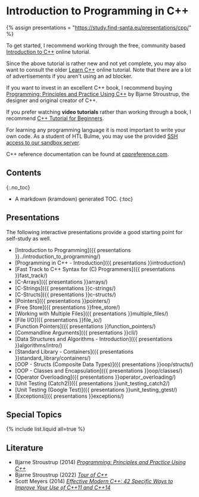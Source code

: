 # Introduction to Programming in C++

{% assign presentations = "https://study.find-santa.eu/presentations/cpp/" %}

To get started, I recommend working through the free, community based
[Introduction to C++](https://cpp-lang.net/learn/course/) online tutorial.

Since the above tutorial is rather new and not yet complete, you may also
want to consult the older
[Learn C++](https://www.learncpp.com/) online tutorial. Note that there
are a lot of advertisements if you aren't using an ad blocker.

If you want to invest in an excellent C++ book, I recommend buying
[Programming: Principles and Practice Using C++](https://amzn.to/40EaSX2)
by Bjarne Stroustrup, the designer and original creator of C++.

If you prefer watching **video tutorials** rather than working through a book,
I recommend
[C++ Tutorial for Beginners](https://www.youtube.com/watch?v=vLnPwxZdW4Y).

For learning any programming language it is most important to write your own
code. As a student of HTL Bulme, you may use the provided
[SSH access to our sandbox server](/linux/ssh.html).

C++ reference documentation can be found at
[cppreference.com](https://en.cppreference.com/w/).

## Contents
{:.no_toc}
* A markdown (kramdown) generated TOC.
{:toc}

## Presentations
The following interactive presentations provide a good starting point for
self-study as well.

* [Introduction to Programming]({{ presentations }}../introduction_to_programming/)
* [Programming in C++ - Introduction]({{ presentations }}introduction/)
* [Fast Track to C++ Syntax for (C) Programmers]({{ presentations }}fast_track/)
* [C-Arrays]({{ presentations }}arrays/)
* [C-Strings]({{ presentations }}c-strings/)
* [C-Structs]({{ presentations }}c-structs/)
* [Pointers]({{ presentations }}pointers/)
* [Free Store]({{ presentations }}free_store/)
* [Working with Multiple Files]({{ presentations }}multiple_files/)
* [File I/O]({{ presentations }}file_io/)
* [Function Pointers]({{ presentations }}function_pointers/)
* [Commandline Arguments]({{ presentations }}cli/)
* [Data Structures and Algorithms - Introduction]({{ presentations }}algorithms/intro/)
* [Standard Library - Containers]({{ presentations }}standard_library/containers/)
* [OOP - Structs (Composite Data Types)]({{ presentations }}oop/structs/)
* [OOP - Classes and Encapsulation]({{ presentations }}oop/classes/)
* [Operator Overloading]({{ presentations }}operator_overloading/)
* [Unit Testing (Catch2)]({{ presentations }}unit_testing_catch2/)
* [Unit Testing (Google Test)]({{ presentations }}unit_testing_gtest/)
* [Exceptions]({{ presentations }}exceptions/)

## Special Topics
{% include list.liquid all=true %}

## Literature
* Bjarne Stroustrup (2014)
  *[Programming: Principles and Practice Using C++](https://amzn.to/3NH7lCz)*
* Bjarne Stroustrup (2022)
  *[Tour of C++](https://amzn.to/3CXM56D)*
* Scott Meyers (2014)
  *[Effective Modern C++: 42 Specific Ways to Improve Your Use of C++11 and C++14](https://amzn.to/46xs6cv)*
